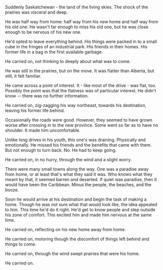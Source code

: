 Suddenly Saskatchewan - the land of the living skies. The shock of the
prairies was visceral and deep.

He was half way from home: half way from his new home and half way
from his old one. He wasn't far enough to miss his old one, but he was
close enough to be nervous of his new one.

He'd opted to leave everything behind. His things were packed in to a
small cube in the fringes of an industrial park. His friends in their
homes. His former life in a bag in the first available garbage.

He carried on, not thinking to deeply about what was to come.

He was still in the prairies, but on the move. It was flatter than
Alberta, but still, it felt familiar.

He came across a point of interest. It - like most of the drive - was
flat, too. Possibly the point was that the flatness was of particular
interest. He didn't know -- there was no further information.

He carried on, zig-zagging his way northeast, towards his destination,
leaving his former life behind.

Occasionally the roads were good. However, they seemed to have grown
worse after crossing in to the new province. Some went so far as to
have no shoulder. It made him uncomfortable.

Unlike long drives in his youth, this one's was draining. Physically
and emotionally. He missed his friends and the benefits that came with
them. But not enough to turn back. No. He had to keep going.

He carried on, in no hurry, through the wind and a slight worry.

There were many small towns along the way. One was a paradise away
from home, or at least that's what they said it was. Who knows what
they meant by that, it seemed barren and deserted. If quiet was
paradise, then it would have been the Caribbean. Minus the people, the
beaches, and the booze.

Soon he would arrive at his destination and begin the task of making a
home. Though he was not sure what that would look like, the idea
appealed to him. This time he'd do it right. He'd get to know people
and step outside his zone of comfort. This excited him and made him
nervous at the same time.

He carried on, reflecting on his new home away from home.

He carried on, motoring though the discomfort of things left behind
and things to come.

He carried on, through the wind swept prairies that were his home.

He carried on.
